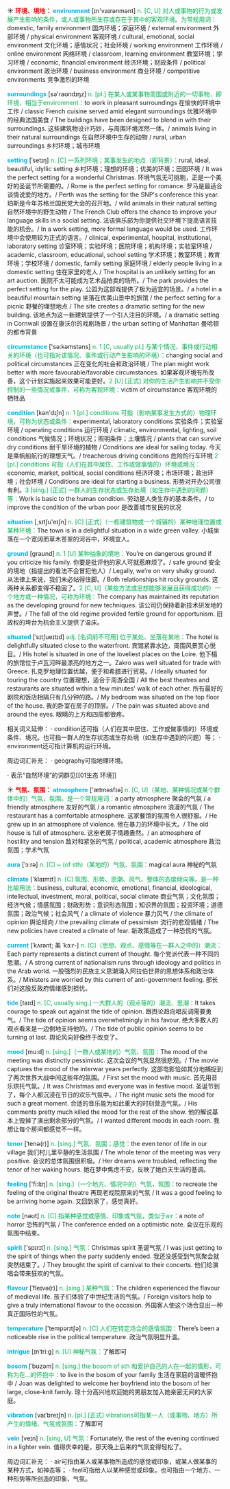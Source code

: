 ☀ <font color="red">**环境、境地：**</font>
<font color="sky blue">**environment**</font> [ɪn'vaɪrənmənt] 
<font color="#00b050">n. [C, U] 对人或事物的行为或发展产生影响的条件，或人或事物所生存或存在于其中的客观环境。为常规用词：</font>domestic, family environment 国内环境；家庭环境 / external environment 外部环境 / physical environment 客观环境 / cultural, emotional, social environment 文化环境；感情状况；社会环境 / working environment 工作环境 / online environment 网络环境 / classroom, learning environment 教室环境；学习环境 / economic, financial environment 经济环境；财政条件 / political environment 政治环境 / business environment 商业环境 / competitive environments 竞争激烈的环境

<font color="sky blue">**surroundings**</font> [sə'raʊndɪŋz] 
<font color="#00b050">n. [pl.] 在某人或某事物周围或附近的一切事物，即环境，相当于environment：</font>to work in pleasant surroundings 在愉快的环境中工作 / classic French cuisine served amid elegant surroundings 优雅环境中的经典法国美食 / The buildings have been designed to blend in with their surroundings. 这些建筑物设计巧妙，与周围环境浑然一体。/ animals living in their natural surroundings 在自然环境中生存的动物 / rural, urban surroundings 乡村环境；城市环境 
           
<font color="sky blue">**setting**</font> [ˈsetɪŋ]
<font color="#00b050">n. [C] 一系列环境；某事发生的地点（即背景）：</font>rural, ideal, beautiful, idyllic setting 乡村环境；理想的环境；优美的环境；田园环境 / It was the perfect setting for a wonderful Christmas. 环境气氛无可挑剔，正是一个美好的圣诞节所需要的。/ Rome is the perfect setting for romance. 罗马是最适合谈情说爱的地方。/ Perth was the setting for the SNP's conference this year. 珀斯是今年苏格兰国民党大会的召开地。/ wild animals in their natural setting 自然环境中的野生动物 / The French Club offers the chance to improve your language skills in a social setting. 法语俱乐部为你提供社交环境下提高语言技能的机会。/ In a work setting, more formal language would be used. 工作环境中会使用较为正式的语言。/ clinical, experimental, hospital, institutional, laboratory setting 诊室环境；实验环境；医院环境；机构环境；实验室环境 / academic, classroom, educational, school setting 学术环境；教室环境；教育环境；学校环境 / domestic, family setting 家庭环境 / elderly people living in a domestic setting 住在家里的老人 / The hospital is an unlikely setting for an art auction. 医院不太可能成为艺术品拍卖的场所。/ The park provides the perfect setting for the play. 公园为这部戏提供了极为适宜的场景。/ a hotel in a beautiful mountain setting 坐落在优美山景中的旅馆 / the perfect setting for a picnic 野餐的理想地点 / The site creates a dramatic setting for the new building. 该地点为这一新建筑提供了一个引人注目的环境。/ a dramatic setting in Cornwall 设置在康沃尔的戏剧场景 / the urban setting of Manhattan 曼哈顿的都市背景

<font color="sky blue">**circumstance**</font> ['sə:kəmstəns] 
<font color="#00b050">n. 1 [C, usually pl.] 与某个情况、事件或行动相关的环境（也可指对该情况、事件或行动产生影响的环境）：</font>changing social and political circumstances 正在变化的社会和政治环境 / The plan might work better with more favourable/favorable circumstances. 如果客观环境有所改善，这个计划实施起来效果可能更好。<font color="#00b050">2 [U] [正式] 对你的生活产生影响并不受你控制的一些情况或事件，可称为客观环境：</font>victim of circumstance 客观环境的牺牲品

<font color="sky blue">**condition**</font> [kən'dɪʃn] 
<font color="#00b050">n. 1 [pl.] conditions 可指（影响某事发生方式的）物理环境，可称为状态或条件：</font>experimental, laboratory conditions 实验条件；实验室环境 / operating conditions 运行环境 / climatic, environmental, lighting, soil conditions 气候情况；环境状况；照明条件；土壤情况 / plants that can survive dry conditions 耐干旱环境的植物 / Conditions are ideal for sailing today. 今天是乘帆船航行的理想天气。/ treacherous driving conditions 危险的行车环境 <font color="#00b050">2 [pl.] conditions 可指（人们在其中居住、工作或做事情的）环境或境况：</font>economic, market, political, social conditions 经济环境；市场环境；政治环境；社会环境 / Conditions are ideal for starting a business. 形势对开办公司很有利。<font color="#00b050">3 [sing.] [正式] 一群人的生存状态或生存处境（如生存中遇到的问题）等：</font>Work is basic to the human condition. 劳动是人类生存的基本条件。/ to improve the condition of the urban poor 是改善城市贫民的状况

<font color="sky blue">**situation**</font> [͵sɪtʃu'eɪʃn] 
<font color="#00b050">n. [C] [正式]（一栋建筑物或一个城镇的）某种地理位置或某种环境：</font>The town is in a delightful situation in a wide green valley. 小城坐落在一个宽阔而草木苍翠的河谷中，环境宜人。

<font color="sky blue">**ground**</font> [ɡraʊnd] 
<font color="#00b050">n. 1 [U] 某种抽象的境地：</font>You’re on dangerous ground if you criticize his family. 你要是批评他的家人可就惹麻烦了。/ safe ground 安全的境地（指提出的看法不会冒犯他人）/ Legally, we’re on very shaky ground. 从法律上来说，我们未必站得住脚。/ Both relationships hit rocky grounds. 这两种关系都变得不稳固了。<font color="#00b050">2 [C, U]（某些方法或思想能够发展且获得成功的）一个地方或一种情况，可称为环境：</font>The company has maintained its reputation as the developing ground for new techniques. 该公司仍保持着新技术研发地的声誉。/ The fall of the old regime provided fertile ground for opportunism. 旧政权的垮台为机会主义提供了温床。
           
<font color="sky blue">**situated**</font> [ˈsɪtʃueɪtɪd]
<font color="#00b050">adj. [名词前不可用] 位于某处、坐落在某地：</font>The hotel is delightfully situated close to the waterfront. 宾馆紧靠水边，周围风景赏心悦目。/ His hotel is situated in one of the loveliest places on the Loire. 他下榻的旅馆位于卢瓦河畔最漂亮的地方之一。Zakro was well situated for trade with Greece. 扎克罗地理位置优越，便于和希腊进行贸易。/ Ideally situated for touring the country 位置理想，适合于周游全国 / All the best theatres and restaurants are situated within a few minutes' walk of each other. 所有最好的剧院和饭店相隔只有几分钟的路。/ My bedroom was situated on the top floor of the house. 我的卧室在房子的顶层。/ The pain was situated above and around the eyes. 眼睛的上方和四周都很疼。

相关词义延伸：
· condition还可指（人们在其中居住、工作或做事情的）环境或条件、境况。也可指一群人的生存状态或生存处境（如生存中遇到的问题）等；
· environment还可指计算机的运行环境。

周边词汇补充：
· geography可指地理环境。

· 表示“自然环境”的词群见[[01生态 环境]]

☀ <font color="red">**气氛、氛围：**</font>
<font color="sky blue">**atmosphere**</font> ['ætməsfɪə] 
<font color="#00b050">n. [C, U]（某地、某种情况或某个群体中的）气氛，氛围。是一个常规用词：</font>a party atmosphere 聚会的气氛 / a friendly atmosphere 友好的气氛 / a romantic atmosphere 浪漫的气氛 / The restaurant has a comfortable atmosphere. 这家餐馆的氛围令人很舒服。/ He grew up in an atmosphere of violence. 他在暴力的环境中长大。/ The old house is full of atmosphere. 这座老房子情趣盎然。/ an atmosphere of hostility and tension 敌对和紧张的气氛 / political, academic atmosphere 政治氛围；学术气氛 

<font color="sky blue">**aura**</font> [ˈɔ:rə]
<font color="#00b050">n. [C] ~ (of sth)（某地的）气氛、氛围：</font>magical aura 神秘的气氛

<font color="sky blue">**climate**</font> ['klaɪmɪt] 
<font color="#00b050">n. [C] 氛围、形势、思潮、风气、整体的态度倾向等。是一种比喻用法：</font>business, cultural, economic, emotional, financial, ideological, intellectual, investment, moral, political, social climate 商业气氛；文化氛围；经济气候；情感氛围；财政形势；意识形态氛围；知识界的氛围；投资环境；道德氛围；政治气候；社会风气 / a climate of violence 暴力风气 / the climate of opinion 舆论倾向 / the prevailing climate of pessimism 流行的悲观情绪 / The new policies have created a climate of fear. 新政策造成了一种恐慌的气氛。
           
<font color="sky blue">**current**</font> [ˈkʌrənt; 美 ˈkɜ:r-]
<font color="#00b050">n. [C]（思想、观点、感情等在一群人之中的）潮流：</font>Each party represents a distinct current of thought. 每个党派代表一种不同的思潮。/ A strong current of nationalism runs through ideology and politics in the Arab world. 一股强烈的民族主义思潮涌入阿拉伯世界的思想体系和政治体系。/ Ministers are worried by this current of anti-government feeling. 部长们对这股反政府情绪感到担忧。           

<font color="sky blue">**tide**</font> [taɪd]
<font color="#00b050">n. [C, usually sing.] 一大群人的（观点等的）潮流、思潮：</font>It takes courage to speak out against the tide of opinion. 跟舆论趋向唱反调需要勇气。/ The tide of opinion seems overwhelmingly in his favour. 绝大多数人的观点看来是一边倒地支持他的。/ The tide of public opinion seems to be turning at last. 舆论风向好像终于改变了。

<font color="sky blue">**mood**</font> [mu:d]
<font color="#00b050">n. [sing.]（一群人或某地的）气氛、氛围：</font>The mood of the meeting was distinctly pessimistic. 这次会议的气氛显然很悲观。/ The movie captures the mood of the interwar years perfectly. 这部电影恰如其分地捕捉到了两次世界大战中间这些年的氛围。/ First set the mood with music. 首先用音乐烘托气氛。/ It was Christmas and everyone was in festive mood. 圣诞节到了，每个人都沉浸在节日的欢乐气氛中。/ The right music sets the mood for such a great moment. 合适的音乐能为如此重大的时刻营造气氛。/ His comments pretty much killed the mood for the rest of the show. 他的解说基本上毁掉了演出剩余部分的气氛。/ I wanted different moods in each room. 我想让每个房间都感觉不一样。
            
<font color="sky blue">**tenor**</font> [ˈtenə(r)]
<font color="#00b050">n. [sing.] 气氛、氛围；感觉：</font>the even tenor of life in our village 我们村儿里平静的生活氛围 / The whole tenor of the meeting was very positive. 会议的总体氛围很积极。/ Her dreams were troubled, reflecting the tenor of her waking hours. 她在梦中焦虑不安，反映了她白天生活的基调。

<font color="sky blue">**feeling**</font> ['fi:lɪŋ] 
<font color="#00b050">n. [sing.]（一个地方、情况中的）气氛，氛围：</font>to recreate the feeling of the original theatre 再现老戏院原来的气氛 / It was a good feeling to be arriving home again. 又回到家了，感觉真好。

<font color="sky blue">**note**</font> [nəʊt] 
<font color="#00b050">n. [C] 指某种感觉或感情、印象或气氛，类似于air：</font>a note of horror 恐怖的气氛 / The conference ended on a optimistic note. 会议在乐观的氛围中结束。

<font color="sky blue">**spirit**</font> ['spɪrɪt] 
<font color="#00b050">n. [sing.] 气氛：</font>Christmas spirit 圣诞气氛 / I was just getting to the spirit of things when the party suddenly ended. 我还没感受到气氛聚会就突然结束了。/ They brought the spirit of carnival to their concerts. 他们给演唱会带来狂欢的气氛。 
           
<font color="sky blue">**flavour**</font> [ˈfleɪvə(r)]
<font color="#00b050">n. [sing.] 某种气氛：</font>The children experienced the flavour of medieval life. 孩子们体验了中世纪生活的气氛。/ Foreign visitors help to give a truly international flavour to the occasion. 外国客人使这个场合显出一种真正国际性的气氛。

<font color="sky blue">**temperature**</font> ['tempərɪtʃə] 
<font color="#00b050">n. [C] 人们在特定场合的感情氛围：</font>There’s been a noticeable rise in the political temperature. 政治气氛明显升温。
             
<font color="sky blue">**intrigue**</font> [ɪnˈtri:g]
<font color="#00b050">n. [U] 神秘气氛：</font>了解即可         

<font color="sky blue">**bosom**</font> [ˈbʊzəm]
<font color="#00b050">n. [sing.] the bosom of sth 和爱护自己的人在一起的情形，可称为在…的怀抱中：</font>to live in the bosom of your family 生活在家庭的温暖怀抱中 / Joan was delighted to welcome her boyfriend into the bosom of her large, close-knit family. 琼十分高兴地欢迎她的男朋友加入她亲密无间的大家庭。
           
<font color="sky blue">**vibration**</font> [vaɪˈbreɪʃn]
<font color="#00b050">n. [pl.] [正式] vibrations可指某一人（或事物、地方）所产生的情绪、气氛或氛围：</font>了解即可
          
<font color="sky blue">**vein**</font> [veɪn]
<font color="#00b050">n. [sing, U] 气氛：</font>Fortunately, the rest of the evening continued in a lighter vein. 值得庆幸的是，那天晚上后来的气氛变得轻松了。

周边词汇补充：
· air可指由某人或某事物所造成的感觉或印象，或某人做某事的某种方式，如神态等；
· feel可指给人以某种感觉或印象。也可指由一个地方、一种形势等所创造的印象、气氛。
